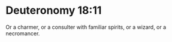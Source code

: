 # Deuteronomy 18:11

Or a charmer, or a consulter with familiar spirits, or a wizard, or a necromancer.